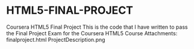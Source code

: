 # HTML5-FINAL-PROJECT
Coursera HTML5 Final Project 
This is the code that I have written to pass the Final Project Exam for the Coursera HTML5 Course
Attachments: 
finalproject.html 
ProjectDescription.png
